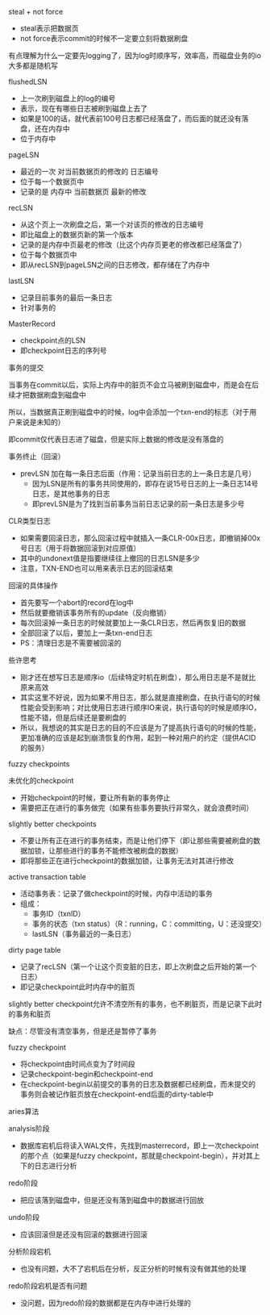 steal + not force

- steal表示把数据页
- not force表示commit的时候不一定要立刻将数据刷盘



有点理解为什么一定要先logging了，因为log时顺序写，效率高，而磁盘业务的io大多都是随机写



flushedLSN

- 上一次刷到磁盘上的log的编号
- 表示，现在有哪些日志被刷到磁盘上去了
- 如果是100的话，就代表前100号日志都已经落盘了，而后面的就还没有落盘，还在内存中
- 位于内存中



pageLSN

- 最近的一次 对当前数据页的修改的 日志编号
- 位于每一个数据页中
- 记录的是 内存中 当前数据页 最新的修改



recLSN

- 从这个页上一次刷盘之后，第一个对该页的修改的日志编号
- 即比磁盘上的数据页新的第一个版本
- 记录的是内存中页最老的修改（比这个内存页更老的修改都已经落盘了）
- 位于每个数据页中
- 即从recLSN到pageLSN之间的日志修改，都存储在了内存中



lastLSN

- 记录目前事务的最后一条日志
- 针对事务的



MasterRecord

- checkpoint点的LSN
- 即checkpoint日志的序列号





事务的提交

当事务在commit以后，实际上内存中的脏页不会立马被刷到磁盘中，而是会在后续才把数据刷盘到磁盘中

所以，当数据真正刷到磁盘中的时候，log中会添加一个txn-end的标志（对于用户来说是未知的）

即commit仅代表日志进了磁盘，但是实际上数据的修改是没有落盘的





事务终止（回滚）

- prevLSN 加在每一条日志后面（作用：记录当前日志的上一条日志是几号）
  - 因为LSN是所有的事务共同使用的，即存在说15号日志的上一条日志14号日志，是其他事务的日志
  - 即prevLSN是为了找到当前事务当前日志记录的前一条日志是多少号



CLR类型日志

- 如果需要回滚日志，那么回滚过程中就插入一条CLR-00x日志，即撤销掉00x号日志（用于将数据回滚到对应原值）
- 其中的undonext值是指要继续往上撤回的日志LSN是多少
- 注意，TXN-END也可以用来表示日志的回滚结束



回滚的具体操作

- 首先要写一个abort的record在log中
- 然后就要撤销该事务所有的update（反向撤销）
- 每次回滚掉一条日志的时候就要加上一条CLR日志，然后再恢复旧的数据
- 全部回滚了以后，要加上一条txn-end日志
- PS：清理日志是不需要被回滚的





些许思考

- 刚才还在想写日志是顺序io（后续特定时机在刷盘），那么用日志是不是就比原来高效
- 其实这里不好说，因为如果不用日志，那么就是直接刷盘，在执行语句的时候性能会受到影响；对比使用日志进行顺序IO来说，执行语句的时候是顺序IO，性能不错，但是后续还是要刷盘的
- 所以，我想说的其实是日志的目的不应该是为了提高执行语句的时候的性能，更加准确的应该是起到崩溃恢复的作用，起到一种对用户的约定（提供ACID的服务）





fuzzy checkpoints

未优化的checkpoint

- 开始checkpoint的时候，要让所有新的事务停止
- 需要把正在进行的事务做完（如果有些事务要执行非常久，就会浪费时间）



slightly better checkpoints

- 不要让所有正在进行的事务结束，而是让他们停下（即让那些需要被刷盘的数据加锁，让那些进行的事务不能修改被刷盘的数据）
- 即将那些正在进行checkpoint的数据加锁，让事务无法对其进行修改



active transaction table

- 活动事务表：记录了做checkpoint的时候，内存中活动的事务
- 组成：
  - 事务ID（txnID）
  - 事务的状态（txn status）（R：running，C：committing，U：还没提交）
  - lastLSN（事务最近的一条日志）



dirty page table

- 记录了recLSN（第一个让这个页变脏的日志，即上次刷盘之后开始的第一个日志）
- 即记录checkpoint此时内存中的脏页



slightly better checkpoint允许不清空所有的事务，也不刷脏页，而是记录下此时的事务和脏页

缺点：尽管没有清空事务，但是还是暂停了事务





fuzzy checkpoint

- 将checkpoint由时间点变为了时间段
- 记录checkpoint-begin和checkpoint-end
- 在checkpoint-begin以前提交的事务的日志及数据都已经刷盘，而未提交的事务则会被记作脏页放在checkpoint-end后面的dirty-table中



aries算法

analysis阶段

- 数据库宕机后将读入WAL文件，先找到masterrecord，即上一次checkpoint的那个点（如果是fuzzy checkpoint，那就是checkpoint-begin），并对其上下的日志进行分析



redo阶段

- 把应该落到磁盘中，但是还没有落到磁盘中的数据进行回放



undo阶段

- 应该回滚但是还没有回滚的数据进行回滚



分析阶段宕机

- 也没有问题，大不了宕机后在分析，反正分析的时候有没有做其他的处理





redo阶段宕机是否有问题

- 没问题，因为redo阶段的数据都是在内存中进行处理的